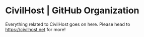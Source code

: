 # CivilHost | GitHub Organization 

Everything related to CivilHost goes on here. Please head to https://civilhost.net for more!
